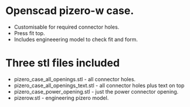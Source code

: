 Openscad pizero-w case.
======================
* Customisable for required connector holes.
* Press fit top.
* Includes engineeering model to check fit and form.

Three stl files included
====================
* pizero_case_all_openings.stl  - all connector holes.
* pizero_case_all_openings_text.stl - all connector holes plus text on top
* pizero_case_power_opening.stl  - just the power connector opening.
* pizerow.stl - engineering pizero model.
